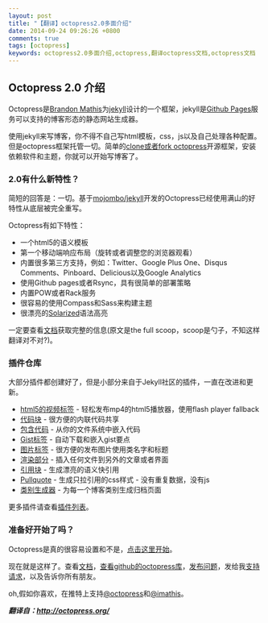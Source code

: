 ```yaml
---
layout: post
title: "【翻译】octopress2.0多面介绍"
date: 2014-09-24 09:26:26 +0800
comments: true
tags: [octopress]
keywords: octopress2.0多面介绍,octopress,翻译octopress文档,octopress文档
---
```





## Octopress 2.0 介绍  

Octopress是[Brandon Mathis](http://brandonmathis.com/)为[jekyll](https://github.com/jekyll/jekyll)设计的一个框架，jekyll是[Github Pages](https://pages.github.com/)服务可以支持的博客形态的静态网站生成器。  

使用jekyll来写博客，你不得不自己写html模板，css，js以及自己处理各种配置。但是octopress框架托管一切。简单的[clone或者fork octopress](https://github.com/imathis/octopress)开源框架，安装依赖软件和主题，你就可以开始写博客了。  

<!-- more -->  

### 2.0有什么新特性？  

简短的回答是：一切。基于[mojombo/jekyll](https://github.com/jekyll/jekyll)开发的Octopress已经使用满山的好特性从底层被完全重写。  

Octopress有如下特性：  


*   一个html5的语义模板
*   第一个移动端响应布局（旋转或者调整您的浏览器观看）
*   内置很多第三方支持，例如：Twitter、Google Plus One、Disqus Comments、Pinboard、Delicious以及Google Analytics
*   使用Github pages或者Rsync，具有很简单的部署策略
*   内置POW或者Rack服务
*   很容易的使用Compass和Sass来构建主题
*   很漂亮的[Solarized](http://ethanschoonover.com/solarized)语法高亮  

一定要查看[文档](http://octopress.org/docs)获取完整的信息(原文是the full scoop，scoop是勺子，不知这样翻译对不对?)。  

### 插件仓库  

大部分插件都创建好了，但是小部分来自于Jekyll社区的插件，一直在改进和更新。  

*   [html5的视频标签](http://octopress.org/docs/plugins/video-tag/) - 轻松发布mp4的html5播放器，使用flash player fallback
*   [代码块](http://octopress.org/docs/plugins/codeblock/) - 很方便的内联代码共享
*   [包含代码](http://octopress.org/docs/plugins/include-code/) - 从你的文件系统中嵌入代码
*   [Gist标签](http://octopress.org/docs/plugins/gist-tag/) - 自动下载和嵌入gist要点
*   [图片标签](http://octopress.org/docs/plugins/image-tag/) - 很方便的发布图片使用类名字和标题
*   [渲染部分](http://octopress.org/docs/plugins/render-partial/) - 插入任何文件到另外的文章或者界面
*   [引用块](http://octopress.org/docs/plugins/blockquote/) - 生成漂亮的语义快引用
*   [Pullquote](http://octopress.org/docs/plugins/pullquote/) - 生成只拉引用的css样式 -  没有重复数据，没有js
*   [类别生成器](http://octopress.org/docs/plugins/category-generator/) - 为每一个博客类别生成归档页面  

更多插件请查看[插件列表](http://octopress.org/docs/plugins/)。  

### 准备好开始了吗？  

Octopress是真的很容易设置和不是，[点击这里开始](http://octopress.org/docs/setup)。  

现在就是这样了。查看[文档](http://octopress.org/docs/)，[查看github的octopress库](https://github.com/imathis/octopress)，[发布问题](https://github.com/imathis/octopress/issues)，发给我[支持请求](http://convore.com/octopress/support)，以及告诉你所有朋友。  

oh,假如你喜欢，在推特上支持[@octopress](https://twitter.com/octopress)和[@imathis](https://twitter.com/imathis)。


***翻译自：http://octopress.org/***